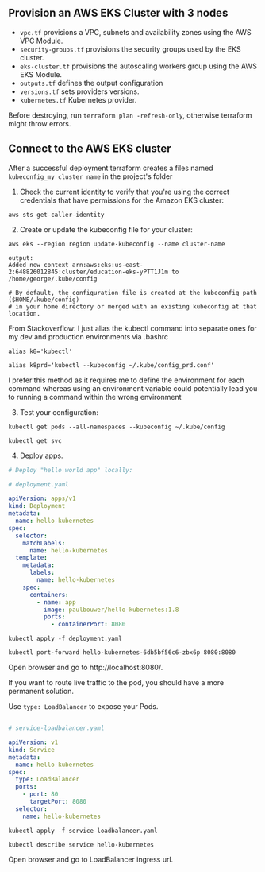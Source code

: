 ## Provision an AWS EKS Cluster with 3 nodes

* `vpc.tf` provisions a VPC, subnets and availability zones using the AWS VPC Module.
* `security-groups.tf` provisions the security groups used by the EKS cluster.
* `eks-cluster.tf` provisions the autoscaling workers group using the AWS EKS Module.
* `outputs.tf` defines the output configuration
* `versions.tf` sets providers versions.
*  `kubernetes.tf` Kubernetes provider.
  
Before destroying, run `terraform plan -refresh-only`, otherwise terraform might throw errors.





## Connect to the AWS EKS cluster

After a successful deployment terraform creates a files named `kubeconfig_my cluster name` in the project's folder 

1. Check the current identity to verify that you're using the correct credentials that have permissions for the Amazon EKS cluster:


`aws sts get-caller-identity`


2. Create or update the kubeconfig file for your cluster:


`aws eks --region region update-kubeconfig --name cluster-name`
```
output:
Added new context arn:aws:eks:us-east-2:648826012845:cluster/education-eks-yPTT1J1m to /home/george/.kube/config

# By default, the configuration file is created at the kubeconfig path ($HOME/.kube/config) 
# in your home directory or merged with an existing kubeconfig at that location.
```


From Stackoverflow:
I just alias the kubectl command into separate ones for my dev and production environments via .bashrc

`alias k8='kubectl'`

`alias k8prd='kubectl --kubeconfig ~/.kube/config_prd.conf'`

I prefer this method as it requires me to define the environment for each command
whereas using an environment variable could potentially lead you to running a command within the wrong environment


3. Test your configuration:

`kubectl get pods --all-namespaces --kubeconfig ~/.kube/config`

`kubectl get svc`

4. Deploy apps.

```yaml
# Deploy "hello world app" locally:

# deployment.yaml

apiVersion: apps/v1
kind: Deployment
metadata:
  name: hello-kubernetes
spec:
  selector:
    matchLabels:
      name: hello-kubernetes
  template:
    metadata:
      labels:
        name: hello-kubernetes
    spec:
      containers:
        - name: app
          image: paulbouwer/hello-kubernetes:1.8
          ports:
            - containerPort: 8080
```

`kubectl apply -f deployment.yaml`

`kubectl port-forward hello-kubernetes-6db5bf56c6-zbx6p 8080:8080`

Open browser and go to http://localhost:8080/.



If you want to route live traffic to the pod, you should have a more permanent solution.

Use `type: LoadBalancer` to expose your Pods.

```yaml

# service-loadbalancer.yaml

apiVersion: v1
kind: Service
metadata:
  name: hello-kubernetes
spec:
  type: LoadBalancer
  ports:
    - port: 80
      targetPort: 8080
  selector:
    name: hello-kubernetes
```

`kubectl apply -f service-loadbalancer.yaml`

`kubectl describe service hello-kubernetes`

Open browser and go to LoadBalancer ingress url.

